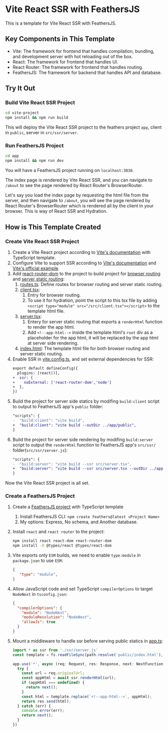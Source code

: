 # Vite React SSR with FeathersJS

This is a template for Vite React SSR with FeathersJS.

## Key Components in This Template

- Vite: The framework for frontend that handles compilation, bundling, and development server with hot reloading out of the box.
- React: The framework for frontend that handles UI.
- React Router: The framework for frontend that handles routing.
- FeathersJS: The framework for backend that handles API and database.

## Try It Out

### Build Vite React SSR Project

```bash
cd vite-project
npm install && npm run build
```

This will deploy the Vite React SSR project to the feathers project `app`, client in `public`, server in `src/ssr/server`.

### Run FeathersJS Project

```bash
cd app
npm install && npm run dev
```

You will have a FeathersJS project running on `localhost:3030`.

The index page is rendered by Vite React SSR, and you can navigate to `/about` to see the page rendered by React Router's BrowserRouter.

Let's say you load the index page by requesting the html file from the server, and then navigate to `/about`, you will see the page rendered by React Router's BrowserRouter which is rendered all by the client in your browser. This is way of React SSR and Hydration.

## How is This Template Created

### Create Vite React SSR Project

1. Create a Vite React project according to [Vite's documentation](https://vitejs.dev/guide/) with TypeScript template.
2. Configure Vite to support SSR according to [Vite's documentation](https://vitejs.dev/guide/ssr.html) and [Vite's official example](https://github.com/vitejs/vite-plugin-react/tree/main/playground/ssr-react).
3. Add [react-router-dom](https://reactrouter.com/en/main) to the project to build project for [browser routing](https://reactrouter.com/en/main/routers/create-browser-router) and [server static routing](https://reactrouter.com/en/main/routers/create-static-router):
   1. [routes.ts](/vite-project/src/routes.ts): Define routes for browser routing and server static routing.
   2. [client.tsx](/vite-project/src/client.tsx): 
      1. Entry for browser routing. 
      2. To use it for hydration, point the script to this tsx file by adding `<script type="module" src="/src/client.tsx"></script>` to the template html file.
   3. [server.tsx](/vite-project/src/server.tsx): 
      1. Entery for server static routing that exports a `renderHtml` function to render the app html.
      2. Add `<!--app-html-->` inside the template html's `root` div as a placeholder for the app html, it will be replaced by the app html at server side rendering.
   4. [index.html](/vite-project/index.html): The template html file for both browser routing and server static routing.
4. Enable SSR in [vite.config.ts](/vite-project/vite.config.ts), and set external dependencies for SSR:
    ```diff
    export default defineConfig({
      plugins: [react()],
    +  ssr: {
    +    noExternal: ['react-router-dom','node']
    +  },
    })
    ```
5. Build the project for server side statics by modifing `build:client` script to output to FeathersJS app's `public` folder:
    ```diff
    "scripts": {
    -  "build:client": "vite build",
    +  "build:client": "vite build --outDir ../app/public",
    }
    ```
6. Build the project for server side rendering by modifing `build:server` script to output the `renderHtml` function to FeathersJS app's `src/ssr/` folder(`src/ssr/server.js`):
    ```diff
    "scripts": {
    -  "build:server": "vite build --ssr src/server.tsx",
    +  "build:server": "vite build --ssr src/server.tsx --outDir ../app/src/ssr",
    }
    ```
Now the Vite React SSR project is all set.

### Create a FeathersJS Project

1. Create a [FeathersJS project](https://feathersjs.com/guides/basics/starting.html) with TypeScript template
   1. Install FeathersJS CLI: `npm create feathers@latest <Project Name>`
   2. My options: Express, No schema, and Another database.

2. Install `react` and `react router` to the project:
    ```bash
    npm install react react-dom react-router-dom
    npm install -D @types/react @types/react-dom
    ```
3. Vite exports only `ESM` builds, we need to enable `type:module` in `package.json` to use `ESM`:
    ```json
    {
       "type": "module",
    }
    ```
4. Allow JavaScript code and set TypeScript `compilerOptions` to target `NodeNext` in `tsconfig.json`:
    ```json
    {
      "compilerOptions": {
        "module": "NodeNext",
        "moduleResolution": "NodeNext",
        "allowJs": true
      }
    }
    ```
5. Mount a middleware to handle ssr before serving public statics in [app.ts](/app/src/app.ts):
    ```ts
    import * as ssr from './ssr/server.js'
    const template = fs.readFileSync(path.resolve('public/index.html'), 'utf-8');

    app.use('*', async (req: Request, res: Response, next: NextFunction) => {
      try {
        const url = req.originalUrl;
        const appHtml = await ssr.renderHtml(url);
        if (appHtml === undefined) {
          return next();
        }
        const html = template.replace(`<!--app-html-->`, appHtml);
        return res.send(html);
      } catch (err) {
        console.error(err);
        return next();
      }
    })
    ```

